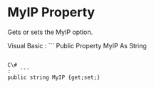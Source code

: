 <!-- loio3c1ea2806c5f1014adac83f08ad83dfc -->

# MyIP Property

Gets or sets the MyIP option.



Visual Basic
:   ```
Public Property MyIP As String
```

C\#
:   ```
public string MyIP {get;set;}
```

